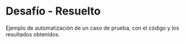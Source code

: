# Desafío - Resuelto

Ejemplo de automatización de un caso de prueba, con el código y los resultados obtenidos.
